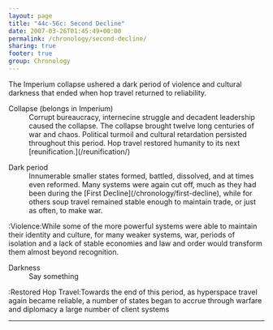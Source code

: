 ```yaml
---
layout: page
title: "44c-56c: Second Decline"
date: 2007-03-26T01:45:49+00:00
permalink: /chronology/second-decline/
sharing: true
footer: true
group: Chronology
---
```


The Imperium collapse ushered a dark period of violence and cultural darkness that ended when hop travel returned to reliability. 


<dl><dt>Collapse (belongs in Imperium)</dt><dd>Corrupt bureaucracy, internecine struggle and decadent leadership caused the collapse. The collapse brought twelve long centuries of war and chaos. Political turmoil and cultural retardation persisted throughout this period. Hop travel restored humanity to its next [reunification.](/reunification/)</dd>
</dl>



<dl><dt>Dark period</dt><dd> Innumerable smaller states formed, battled, dissolved, and at times even reformed. Many systems were again cut off, much as they had been during the [First Decline](/chronology/first-decline), while for others soup travel remained stable enough to maintain trade, or just as often, to make war.</dd>
</dl>

:Violence:While some of the more powerful systems were able to maintain their identity and culture, for many weaker systems, war, periods of isolation and a lack of stable economies and law and order would transform them almost beyond recognition.


<dl><dt>Darkness</dt><dd> Say something</dd>
</dl>

:Restored Hop Travel:Towards the end of this period, as hyperspace travel again became reliable, a number of states began to accrue through warfare and diplomacy a large number of client systems


----





